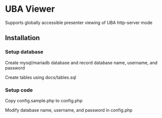 # UBA Viewer

Supports globally accessible presenter viewing of UBA http-server mode

## Installation

### Setup database

Create mysql/mariadb database and record database name, username, and password

Create tables using docs/tables.sql

### Setup code

Copy config.sample.php to config.php

Modify database name, username, and password in config.php

